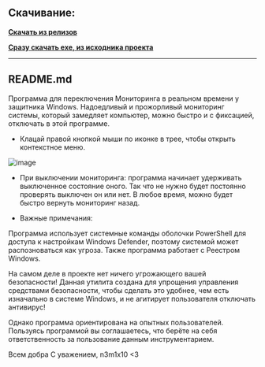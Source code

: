 Скачивание:
---

**[Скачать из релизов](https://github.com/N3M1X10/DWD/releases)**

**[Сразу скачать exe, из исходника проекта](https://github.com/N3M1X10/DWD/raw/main/Disable%20Windows%20Defender/bin/Release/Disable%20Windows%20Defender.exe)**

---
README.md
---

Программа для переключения Мониторинга в реальном времени у защитника Windows.
Надоедливый и прожорливый мониторинг системы, который замедляет компьютер, можно быстро и с фиксацией, отключать в этой программе.

- Клацай правой кнопкой мыши по иконке в трее, чтобы открыть контекстное меню.

![image](https://github.com/user-attachments/assets/66cc872b-dea8-4293-aaca-98ad9075be2e)


- При выключении мониторинга: программа начинает удерживать выключенное состояние оного. 
Так что не нужно будет постоянно проверять выключен он или нет. 
В любое время, можно будет быстро вернуть мониторинг назад.

- Важные примечания:

Программа использует системные команды оболочки PowerShell для доступа к настройкам Windows Defender, поэтому системой может распозноваться как угроза.
Также программа работает с Реестром Windows.

На самом деле в проекте нет ничего угрожающего вашей безопасности! 
Данная утилита создана для упрощения управления средствами безопасности, чтобы сделать это удобнее, чем есть изначально в системе Windows, и не агитирует пользователя отключать антивирус!

Однако программа ориентирована на опытных пользователей. 
Пользуясь программой вы соглашаетесь, что берёте на себя ответственность за пользование данным инструментарием.

Всем добра
С уважением, n3m1x10 <3

